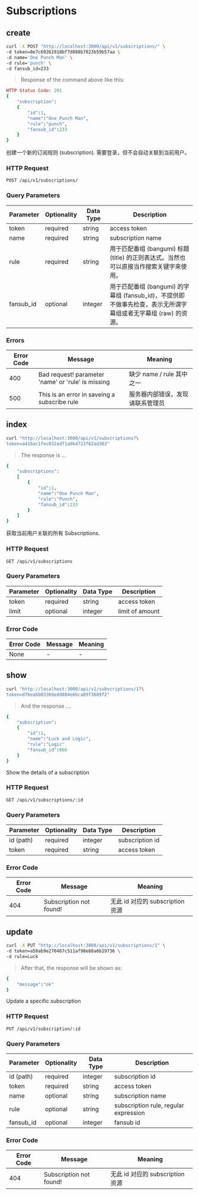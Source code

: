# Subscriptions

## create

```bash
curl -X POST "http://localhost:3000/api/v1/subscriptions/" \
-d token=8e7c69261918bf7d088b7023b59b57aa \
-d name='One Punch Man' \
-d rule='punch' \
-d fansub_id=233
```

> Response of the command above like this:

```ruby
HTTP Status Code: 201
{
    "subscription":
    {
        "id":1,
        "name":"One Punch Man",
        "rule":"punch",
        "fansub_id":233
    }
}
```

创建一个新的订阅规则 (subscription).
需要登录，但不会自动关联到当前用户。

### HTTP Request

`POST /api/v1/subscriptions/`

### Query Parameters

Parameter | Optionality | Data Type | Description
--------- | ----------- | --------- | ------------
token     | required    | string    | access token
name      | required    | string    | subscription name
rule      | required    | string    | 用于匹配番组 (bangumi) 标题 (title) 的正则表达式。当然也可以直接当作搜索关键字来使用。
fansub_id | optional    | integer   | 用于匹配番组 (bangumi) 的字幕组 (fansub_id)，不提供即不做事先检查，表示无所谓字幕组或者无字幕组 (raw) 的资源。

### Errors

Error Code | Message | Meaning
---------- | ------- | -------
400        | Bad request! parameter 'name' or 'rule' is missing | 缺少 name / rule 其中之一
500        | This is an error in saveing a subscribe rule | 服务器内部错误，发现请联系管理员



## index

```bash
curl "http://localhost:3000/api/v1/subscriptions?\
token=a416ac1fec032adf1a9b4723f62ad383"
```

> The response is ...

```ruby
{
    "subscriptions":
    [
        {
            "id":1,
            "name":"One Punch Man",
            "rule":"Punch",
            "fansub_id":233
        }
    ]
}
```

获取当前用户关联的所有 Subscriptions.

### HTTP Request

`GET /api/v1/subscriptions`

### Query Parameters

Parameter | Optionality | Data Type | Description
--------- | ----------- | --------- | ------------
token     | required    | string    | access token
limit     | optional    | integer   | limit of amount

### Error Code

Error Code | Message | Meaning
---------- | ------- | -------
None       | -       | -


## show

```bash
curl "http://localhost:3000/api/v1/subscriptions/1?\
token=d76ea6b03366edd884e6bca89f3689f2"
```

> And the response ....

```ruby
{
    "subscription":
    {
        "id":1,
        "name":"Luck and Logic",
        "rule":"Logic"
        "fansub_id":666
    }
}
```

Show the details of a subscription

### HTTP Request

`GET /api/v1/subscriptions/:id`

### Query Parameters

Parameter | Optionality | Data Type | Description
--------- | ----------- | --------- | ------------
id (path) | required    | integer   | subscription id
token     | required    | string    | access token

### Error Code

Error Code | Message | Meaning
---------- | ------- | -------
404        | Subscription not found! | 无此 id 对应的 subscription 资源



## update

```bash
curl -X PUT "http://localhost:3000/api/v1/subscriptions/1" \
-d token=a58ab9e270467c511af98e68a6b19736 \
-d rule=Luck
```

> After that, the response will be shown as:

```ruby
{
    "message":"ok"
}
```

Update a specific subscription

### HTTP Request

`PUT /api/v1/subscription/:id`

### Query Parameters

Parameter | Optionality | Data Type | Description
--------- | ----------- | --------- | -----------
id (path) | required    | integer   | subscription id
token     | required    | string    | access token
name      | optional    | string    | subscription name
rule      | optional    | string    | subscription rule, regular expression
fansub_id | optional    | integer   | fansub id

### Error Code

Error Code | Message | Meaning
---------- | ------- | -------
404        | Subscription not found! | 无此 id 对应的 subscription 资源
